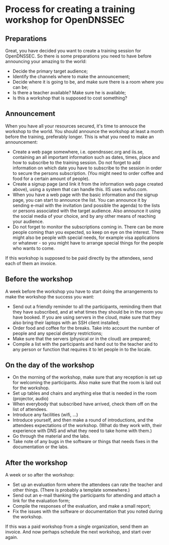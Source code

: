 # Process for creating a training workshop for OpenDNSSEC

## Preparations

Great, you have decided you want to create a training session for
OpenDNSSEC. So there is some preparations you need to have before
announcing your amazing to the world:

- Decide the primary target audience;
- Identify the channels where to make the announcement;
- Decide where it is going to be, and make sure there is a room where
  you can be;
- Is there a teacher available? Make sure he is available;
- Is this a workshop that is supposed to cost something?


## Announcement

When you have all your resources secured, it's time to annouce the
workshop to the world. You should announce the workshop at least a month
before the training, preferably longer. This is what you need to make
an announcement:

- Create a web page somewhere, i.e. opendnssec.org and iis.se, containing
  an all important information such as dates, times, place and how to
  subscribe to the training session. Do not forget to add information on
  which date you have to subscribe to the session in order to secure the
  persons subscription. (You might need to order coffee and food for a
  certain amount of people).
- Create a signup page (and link it from the information web page created
  above), using a system that can handle this. IIS uses wufoo.com.
- When you have a web page with the basic information and the signup page,
  you can start to announce the list. You can announce it by sending
  e-mail with the invitation (and possible the agenda) to the lists or
  persons associated with the target audience. Also announce it using
  the social media of your choice, and by any other means of reaching
  your audience.
- Do not forget to monitor the subscriptions coming in. There can be more
  people coming than you expected, so keep on eye on the interest. There
  might also be people with special needs, for example visa applications
  or whatever - so you might have to arrange special things for the
  people who wants to come.

If this workshop is supposed to be paid directly by the attendees,
send each of them an invoice.


## Before the workshop

A week before the workshop you have to start doing the arrangements to
make the workshop the success you want:

- Send out a friendly reminder to all the participants, reminding them
  that they have subscribed, and at what times they should be in the room
  you have booked. If you are using servers in the cloud, make sure that
  they also bring their laptops with an SSH client installed;
- Order food and coffee for the breaks. Take into account the number of
  people and any special dietary restrictions;
- Make sure that the servers (physical or in the cloud) are prepared;
- Compile a list with the participants and hand out to the teacher and
  to any person or function that requires it to let people in to the locale.


## On the day of the workshop

- On the morning of the workshop, make sure that any reception is set
  up for welcoming the participants. Also make sure that the room is laid
  out for the workshop.
- Set up tables and chairs and anything else that is needed in the room
  (projector, audio)
- When everybody that subscribed have arrived, check them off on the
  list of attendees.
- Introduce any facilities (wifi, ...)
- Introduce yourself, and then make a round of introductions, and the
  attendees expectations of the workshop. (What do they work with, their
  experience with DNS and what they need to take home with them.)
- Go through the material and the labs.
- Take note of any bugs in the software or things that needs fixes in
  the documentation or the labs.


## After the workshop

A week or so after the workshop: 

- Set up an evaluation form where the attendees can rate the teacher
  and other things. (There is probably a template somewhere.)
- Send out an e-mail thanking the participants for attending and attach
  a link for the evaluation form;
- Compile the responses of the evaluation, and make a small report;
- Fix the issues with the software or documentation that you noted during
  the workshop.

If this was a paid workshop from a single organization, send them an invoice.
And now perhaps schedule the next workshop, and start over again.
